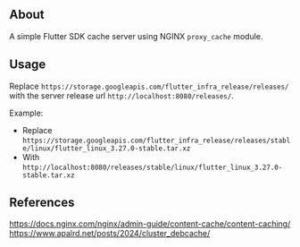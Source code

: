 ## About
A simple Flutter SDK cache server using NGINX `proxy_cache` module.

## Usage

Replace `https://storage.googleapis.com/flutter_infra_release/releases/` with the server release url `http://localhost:8080/releases/`.

Example:

- Replace `https://storage.googleapis.com/flutter_infra_release/releases/stable/linux/flutter_linux_3.27.0-stable.tar.xz`
- With `http://localhost:8080/releases/stable/linux/flutter_linux_3.27.0-stable.tar.xz`

## References
https://docs.nginx.com/nginx/admin-guide/content-cache/content-caching/
https://www.apalrd.net/posts/2024/cluster_debcache/

